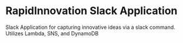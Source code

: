 # RapidInnovation Slack Application
Slack Application for capturing innovative ideas via a slack command. Utilizes Lambda, SNS, and DynamoDB
